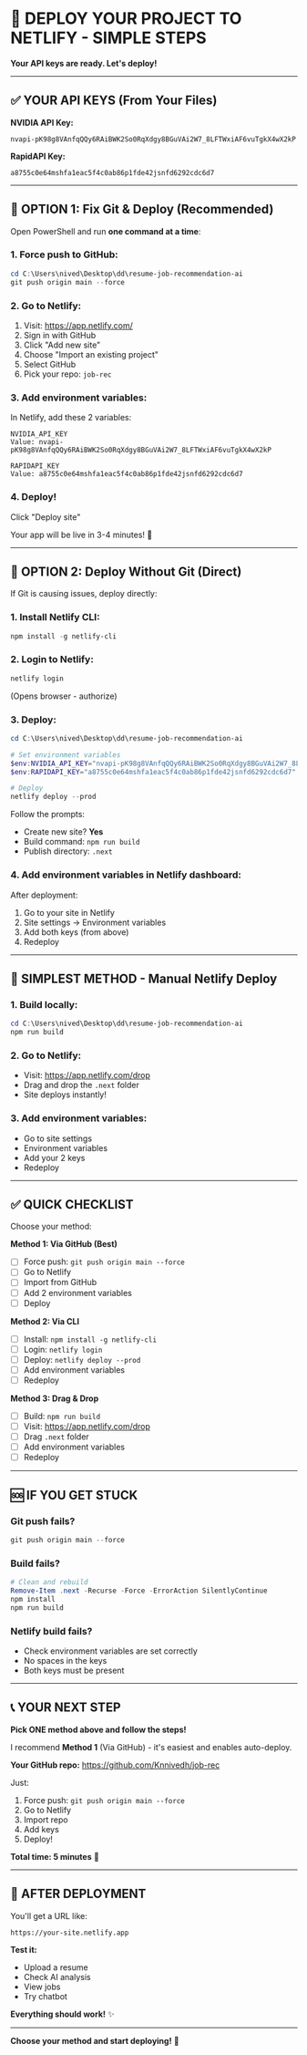 # 🚀 DEPLOY YOUR PROJECT TO NETLIFY - SIMPLE STEPS

**Your API keys are ready. Let's deploy!**

---

## ✅ YOUR API KEYS (From Your Files)

**NVIDIA API Key:**
```
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
```

**RapidAPI Key:**
```
a8755c0e64mshfa1eac5f4c0ab86p1fde42jsnfd6292cdc6d7
```

---

## 🔧 OPTION 1: Fix Git & Deploy (Recommended)

Open PowerShell and run **one command at a time**:

### **1. Force push to GitHub:**
```powershell
cd C:\Users\nived\Desktop\dd\resume-job-recommendation-ai
git push origin main --force
```

### **2. Go to Netlify:**
1. Visit: https://app.netlify.com/
2. Sign in with GitHub
3. Click "Add new site"
4. Choose "Import an existing project"  
5. Select GitHub
6. Pick your repo: `job-rec`

### **3. Add environment variables:**

In Netlify, add these 2 variables:

```
NVIDIA_API_KEY
Value: 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

RAPIDAPI_KEY
Value: a8755c0e64mshfa1eac5f4c0ab86p1fde42jsnfd6292cdc6d7
```

### **4. Deploy!**
Click "Deploy site"

Your app will be live in 3-4 minutes! 🎉

---

## 🔧 OPTION 2: Deploy Without Git (Direct)

If Git is causing issues, deploy directly:

### **1. Install Netlify CLI:**
```powershell
npm install -g netlify-cli
```

### **2. Login to Netlify:**
```powershell
netlify login
```
(Opens browser - authorize)

### **3. Deploy:**
```powershell
cd C:\Users\nived\Desktop\dd\resume-job-recommendation-ai

# Set environment variables
$env:NVIDIA_API_KEY="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"
$env:RAPIDAPI_KEY="a8755c0e64mshfa1eac5f4c0ab86p1fde42jsnfd6292cdc6d7"

# Deploy
netlify deploy --prod
```

Follow the prompts:
- Create new site? **Yes**
- Build command: `npm run build`
- Publish directory: `.next`

### **4. Add environment variables in Netlify dashboard:**
After deployment:
1. Go to your site in Netlify
2. Site settings → Environment variables
3. Add both keys (from above)
4. Redeploy

---

## 🎯 SIMPLEST METHOD - Manual Netlify Deploy

### **1. Build locally:**
```powershell
cd C:\Users\nived\Desktop\dd\resume-job-recommendation-ai
npm run build
```

### **2. Go to Netlify:**
- Visit: https://app.netlify.com/drop
- Drag and drop the `.next` folder
- Site deploys instantly!

### **3. Add environment variables:**
- Go to site settings
- Environment variables
- Add your 2 keys
- Redeploy

---

## ✅ QUICK CHECKLIST

Choose your method:

**Method 1: Via GitHub (Best)**
- [ ] Force push: `git push origin main --force`
- [ ] Go to Netlify
- [ ] Import from GitHub
- [ ] Add 2 environment variables
- [ ] Deploy

**Method 2: Via CLI**
- [ ] Install: `npm install -g netlify-cli`
- [ ] Login: `netlify login`  
- [ ] Deploy: `netlify deploy --prod`
- [ ] Add environment variables
- [ ] Redeploy

**Method 3: Drag & Drop**
- [ ] Build: `npm run build`
- [ ] Visit: https://app.netlify.com/drop
- [ ] Drag `.next` folder
- [ ] Add environment variables
- [ ] Redeploy

---

## 🆘 IF YOU GET STUCK

### **Git push fails?**
```powershell
git push origin main --force
```

### **Build fails?**
```powershell
# Clean and rebuild
Remove-Item .next -Recurse -Force -ErrorAction SilentlyContinue
npm install
npm run build
```

### **Netlify build fails?**
- Check environment variables are set correctly
- No spaces in the keys
- Both keys must be present

---

## 📞 YOUR NEXT STEP

**Pick ONE method above and follow the steps!**

I recommend **Method 1** (Via GitHub) - it's easiest and enables auto-deploy.

**Your GitHub repo:** https://github.com/Knnivedh/job-rec

Just:
1. Force push: `git push origin main --force`
2. Go to Netlify
3. Import repo
4. Add keys
5. Deploy!

**Total time: 5 minutes** 🚀

---

## 🎉 AFTER DEPLOYMENT

You'll get a URL like:
```
https://your-site.netlify.app
```

**Test it:**
- Upload a resume
- Check AI analysis
- View jobs
- Try chatbot

**Everything should work!** ✨

---

**Choose your method and start deploying!** 🚀

